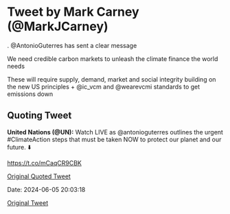 # Tweet by Mark Carney (@MarkJCarney)

. @AntonioGuterres has sent a clear message

We need credible carbon markets to unleash the climate finance the world needs

These will require supply, demand, market and social integrity building on the new US principles + @ic_vcm and @wearevcmi standards to get emissions down

## Quoting Tweet

**United Nations (@UN):** Watch LIVE as @antonioguterres outlines the urgent #ClimateAction steps that must be taken NOW to protect our planet and our future. ⬇️

https://t.co/mCaqCR9CBK

[Original Quoted Tweet](https://x.com/UN/status/1798355094293168242)

Date: 2024-06-05 20:03:18

[Original Tweet](https://x.com/MarkJCarney/status/1798445513257136525)

